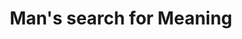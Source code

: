 ---
title: "Man's search for Meaning"
bookCover: "/assets/book-covers/mans-search-for-meaning.jpg"
slug: "mans-search-for-meaning"
bookAuthor: "Viktor Frankl"
rating: 9
done: false
tags: []
summary: false
detailedNotes: false
amazonLink: ""

---